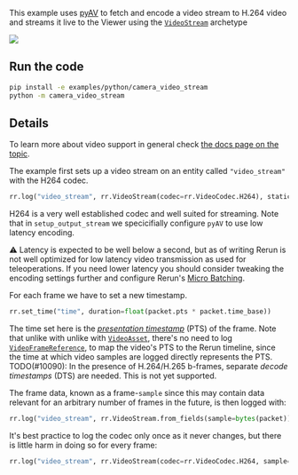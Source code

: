 <!--[metadata]
title = "Compressed camera video stream"
tags = ["2D", "Image encoding", "Video", "Streaming"]
thumbnail = "https://static.rerun.io/camera_video_stream/e3cd0bba4929b766d9fc65b4c6fc70081f6b8cbc/480w.png"
thumbnail_dimensions = [480, 269]
-->

This example uses [pyAV](https://pypi.org/project/av/) to fetch and encode a video stream to H.264 video and streams it live
to the Viewer using the [`VideoStream`](https://www.rerun.io/docs/reference/types/archetypes/video_stream#speculative-link) archetype

<img src="https://static.rerun.io/camera_video_stream/e3cd0bba4929b766d9fc65b4c6fc70081f6b8cbc/480w.png">


## Run the code

```bash
pip install -e examples/python/camera_video_stream
python -m camera_video_stream
```

## Details

To learn more about video support in general check [the docs page on the topic](https://rerun.io/docs/reference/video).

The example first sets up a video stream on an entity called `"video_stream"` with the H264 codec.
```py
rr.log("video_stream", rr.VideoStream(codec=rr.VideoCodec.H264), static=True)
```
H264 is a very well established codec and well suited for streaming.
Note that in `setup_output_stream` we specicifially configure `pyAV` to use low latency encoding.

⚠️ Latency is expected to be well below a second, but as of writing Rerun is not well
optimized for low latency video transmission as used for teleoperations.
If you need lower latency you should consider tweaking the encoding settings further and
configure Rerun's [Micro Batching](https://rerun.io/docs/reference/sdk/micro-batching).

For each frame we have to set a new timestamp.
```py
rr.set_time("time", duration=float(packet.pts * packet.time_base))
```
The time set here is the [_presentation timestamp_](https://en.wikipedia.org/wiki/Presentation_timestamp) (PTS) of the frame.
Note that unlike with unlike with [`VideoAsset`](https://www.rerun.io/docs/reference/types/archetypes/video_asset),
there's no need to log [`VideoFrameReference`](https://www.rerun.io/docs/reference/types/archetypes/video_frame_reference),
to map the video's PTS to the Rerun timeline, since the time at which video samples
are logged directly represents the PTS.
TODO(#10090): In the presence of H.264/H.265 b-frames, separate _decode timestamps_ (DTS) are needed. This is not yet supported.

The frame data, known as a frame-`sample` since this may contain data relevant for an arbitrary number of frames in the future,
is then logged with:
```py
rr.log("video_stream", rr.VideoStream.from_fields(sample=bytes(packet)))
```

It's best practice to log the codec only once as it never changes, but there is little harm in
doing so for every frame:
```py
rr.log("video_stream", rr.VideoStream(codec=rr.VideoCodec.H264, sample=bytes(packet)))
```
